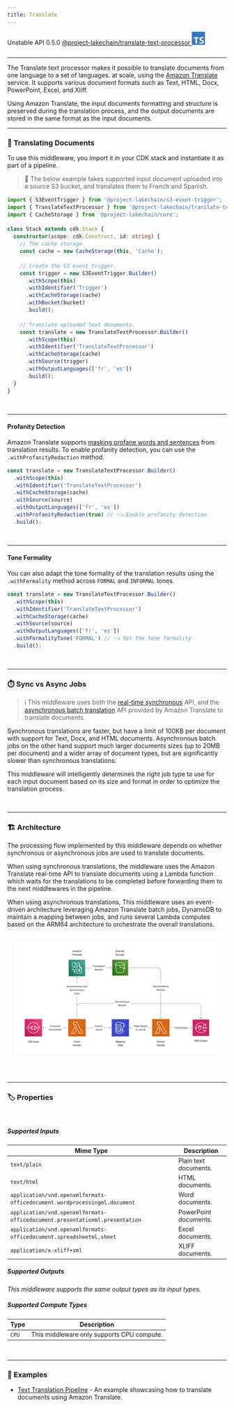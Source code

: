 ```yaml
---
title: Translate
---
```


<span title="Label: Pro" data-view-component="true" class="Label Label--api text-uppercase">
  Unstable API
</span>
<span title="Label: Pro" data-view-component="true" class="Label Label--version text-uppercase">
  0.5.0
</span>
<span title="Label: Pro" data-view-component="true" class="Label Label--package">
  <a target="_blank" href="https://www.npmjs.com/package/@project-lakechain/translate-text-processor">
    @project-lakechain/translate-text-processor
  </a>
</span>
<span class="language-icon">
  <svg role="img" viewBox="0 0 24 24" width="30" xmlns="http://www.w3.org/2000/svg" style="fill: #3178C6;"><title>TypeScript</title><path d="M1.125 0C.502 0 0 .502 0 1.125v21.75C0 23.498.502 24 1.125 24h21.75c.623 0 1.125-.502 1.125-1.125V1.125C24 .502 23.498 0 22.875 0zm17.363 9.75c.612 0 1.154.037 1.627.111a6.38 6.38 0 0 1 1.306.34v2.458a3.95 3.95 0 0 0-.643-.361 5.093 5.093 0 0 0-.717-.26 5.453 5.453 0 0 0-1.426-.2c-.3 0-.573.028-.819.086a2.1 2.1 0 0 0-.623.242c-.17.104-.3.229-.393.374a.888.888 0 0 0-.14.49c0 .196.053.373.156.529.104.156.252.304.443.444s.423.276.696.41c.273.135.582.274.926.416.47.197.892.407 1.266.628.374.222.695.473.963.753.268.279.472.598.614.957.142.359.214.776.214 1.253 0 .657-.125 1.21-.373 1.656a3.033 3.033 0 0 1-1.012 1.085 4.38 4.38 0 0 1-1.487.596c-.566.12-1.163.18-1.79.18a9.916 9.916 0 0 1-1.84-.164 5.544 5.544 0 0 1-1.512-.493v-2.63a5.033 5.033 0 0 0 3.237 1.2c.333 0 .624-.03.872-.09.249-.06.456-.144.623-.25.166-.108.29-.234.373-.38a1.023 1.023 0 0 0-.074-1.089 2.12 2.12 0 0 0-.537-.5 5.597 5.597 0 0 0-.807-.444 27.72 27.72 0 0 0-1.007-.436c-.918-.383-1.602-.852-2.053-1.405-.45-.553-.676-1.222-.676-2.005 0-.614.123-1.141.369-1.582.246-.441.58-.804 1.004-1.089a4.494 4.494 0 0 1 1.47-.629 7.536 7.536 0 0 1 1.77-.201zm-15.113.188h9.563v2.166H9.506v9.646H6.789v-9.646H3.375z"/></svg>
</span>
<div style="margin-top: 26px"></div>

---

The Translate text processor makes it possible to translate documents from one language to a set of languages. at scale, using the [Amazon Translate](https://aws.amazon.com/translate/) service. It supports various document formats such as Text, HTML, Docx, PowerPoint, Excel, and Xliff.

Using Amazon Translate, the input documents formatting and structure is preserved during the translation process, and the output documents are stored in the same format as the input documents.

---

### 💬 Translating Documents

To use this middleware, you import it in your CDK stack and instantiate it as part of a pipeline.

> 💁 The below example takes supported input document uploaded into a source S3 bucket, and translates them to French and Spanish.

```typescript
import { S3EventTrigger } from '@project-lakechain/s3-event-trigger';
import { TranslateTextProcessor } from '@project-lakechain/translate-text-processor';
import { CacheStorage } from '@project-lakechain/core';

class Stack extends cdk.Stack {
  constructor(scope: cdk.Construct, id: string) {
    // The cache storage.
    const cache = new CacheStorage(this, 'Cache');
    
    // Create the S3 event trigger.
    const trigger = new S3EventTrigger.Builder()
      .withScope(this)
      .withIdentifier('Trigger')
      .withCacheStorage(cache)
      .withBucket(bucket)
      .build();
    
    // Translate uploaded text documents.
    const translate = new TranslateTextProcessor.Builder()
      .withScope(this)
      .withIdentifier('TranslateTextProcessor')
      .withCacheStorage(cache)
      .withSource(trigger)
      .withOutputLanguages(['fr', 'es'])
      .build();
  }
}
```

<br>

---

#### Profanity Detection

Amazon Translate supports [masking profane words and sentences](https://docs.aws.amazon.com/translate/latest/dg/customizing-translations-profanity.html) from translation results. To enable profanity detection, you can use the `.withProfanityRedaction` method.

```typescript
const translate = new TranslateTextProcessor.Builder()
  .withScope(this)
  .withIdentifier('TranslateTextProcessor')
  .withCacheStorage(cache)
  .withSource(source)
  .withOutputLanguages(['fr', 'es'])
  .withProfanityRedaction(true) // 👈 Enable profanity detection
  .build();
```

<br>

---

#### Tone Formality

You can also adapt the tone formality of the translation results using the `.withFormality` method across `FORMAL` and `INFORMAL` tones.

```typescript
const translate = new TranslateTextProcessor.Builder()
  .withScope(this)
  .withIdentifier('TranslateTextProcessor')
  .withCacheStorage(cache)
  .withSource(source)
  .withOutputLanguages(['fr', 'es'])
  .withFormalityTone('FORMAL') // 👈 Set the tone formality
  .build();
```

<br>

---

### ⏱️ Sync vs Async Jobs

> ℹ️ This middleware uses both the [real-time synchronous](https://docs.aws.amazon.com/translate/latest/dg/sync-console.html) API, and the [asynchronous batch translation](https://docs.aws.amazon.com/translate/latest/dg/async.html) API provided by Amazon Translate to translate documents.

Synchronous translations are faster, but have a limit of 100KB per document with support for Text, Docx, and HTML documents. Asynchronous batch jobs on the other hand support much larger documents sizes (up to 20MB per document) and a wider array of document types, but are significantly slower than synchronous translations.

This middleware will intelligently determines the right job type to use for each input document based on its size and format in order to optimize the translation process.

<br>

---

### 🏗️ Architecture

The processing flow implemented by this middleware depends on whether synchronous or asynchronous jobs are used to translate documents.

When using synchronous translations, the middleware uses the Amazon Translate real-time API to translate documents using a Lambda function which waits for the translations to be completed before forwarding them to the next middlewares in the pipeline.

When using asynchronous translations, This middleware uses an event-driven architecture leveraging Amazon Translate batch jobs, DynamoDB to maintain a mapping between jobs, and runs several Lambda computes based on the ARM64 architecture to orchestrate the overall translations.

![Architecture](../../../assets/translate-text-processor-architecture.png)

<br>

---

### 🏷️ Properties

<br>

##### Supported Inputs

|  Mime Type  | Description |
| ----------- | ----------- |
| `text/plain` | Plain text documents. |
| `text/html` | HTML documents. |
| `application/vnd.openxmlformats-officedocument.wordprocessingml.document` | Word documents. |
| `application/vnd.openxmlformats-officedocument.presentationml.presentation` | PowerPoint documents. |
| `application/vnd.openxmlformats-officedocument.spreadsheetml.sheet` | Excel documents. |
| `application/x-xliff+xml` | XLIFF documents. |

##### Supported Outputs

*This middleware supports the same output types as its input types.*

##### Supported Compute Types

| Type  | Description |
| ----- | ----------- |
| `CPU` | This middleware only supports CPU compute. |

<br>

---

### 📖 Examples

- [Text Translation Pipeline](https://github.com/awslabs/project-lakechain/tree/main/examples/simple-pipelines/text-translation-pipeline/) - An example showcasing how to translate documents using Amazon Translate.
